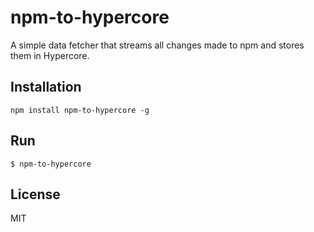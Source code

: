 # npm-to-hypercore

A simple data fetcher that streams all changes made to npm and stores
them in Hypercore.

## Installation

```
npm install npm-to-hypercore -g
```

## Run

```
$ npm-to-hypercore
```

## License

MIT
